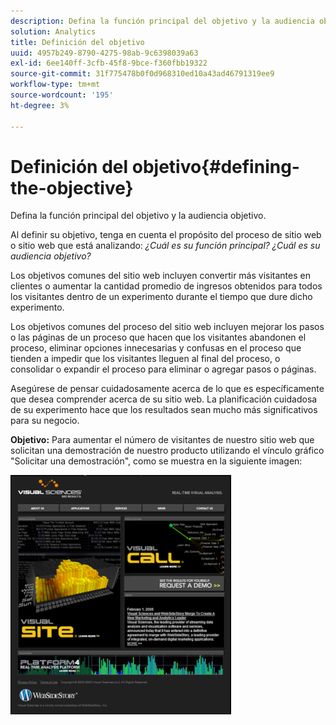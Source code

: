 ```yaml
---
description: Defina la función principal del objetivo y la audiencia objetivo.
solution: Analytics
title: Definición del objetivo
uuid: 4957b249-8790-4275-98ab-9c6398039a63
exl-id: 6ee140ff-3cfb-45f8-9bce-f360fbb19322
source-git-commit: 31f775478b0f0d968310ed10a43ad46791319ee9
workflow-type: tm+mt
source-wordcount: '195'
ht-degree: 3%

---
```


# Definición del objetivo{#defining-the-objective}

Defina la función principal del objetivo y la audiencia objetivo.

Al definir su objetivo, tenga en cuenta el propósito del proceso de sitio web o sitio web que está analizando: *¿Cuál es su función principal? ¿Cuál es su audiencia objetivo?*

Los objetivos comunes del sitio web incluyen convertir más visitantes en clientes o aumentar la cantidad promedio de ingresos obtenidos para todos los visitantes dentro de un experimento durante el tiempo que dure dicho experimento.

Los objetivos comunes del proceso del sitio web incluyen mejorar los pasos o las páginas de un proceso que hacen que los visitantes abandonen el proceso, eliminar opciones innecesarias y confusas en el proceso que tienden a impedir que los visitantes lleguen al final del proceso, o consolidar o expandir el proceso para eliminar o agregar pasos o páginas.

Asegúrese de pensar cuidadosamente acerca de lo que es específicamente que desea comprender acerca de su sitio web. La planificación cuidadosa de su experimento hace que los resultados sean mucho más significativos para su negocio.

**Objetivo:** Para aumentar el número de visitantes de nuestro sitio web que solicitan una demostración de nuestro producto utilizando el vínculo gráfico &quot;Solicitar una demostración&quot;, como se muestra en la siguiente imagen:

![](assets/ControlPage.png)
